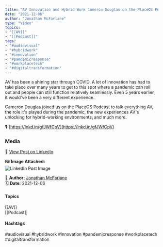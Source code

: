 ```yaml
---
title: "AV Innovation and Hybrid Work Cameron Douglas on the PlaceOS Podcast"  
date: "2021-12-06"  
author: "Jonathan McFarlane"  
type: "Video"  
topics:  
- "[[AV]]"  
- "[[Podcast]]"   
tags:  
- "#audiovisual"  
- "#hybridwork"  
- "#innovation"  
- "#pandemicresponse"  
- "#workplacetech"  
- "#digitaltransformation"  
---
```

AV has been a shining star through COVID. A lot of innovation has had to take place over many years to get to this spot where a pandemic can roll out and people can still function relatively seamlessly. Even 5 years earlier, it would've been a very different experience.

Cameron Douglas joined us on the PlaceOS Podcast to talk everything AV, the role it's played during the pandemic, the new experiences AV's unlocking for hybrid-working environments, and much more.

🎙 [https://lnkd.in/gfJWfCpV](https://lnkd.in/gfJWfCpV)

### Media

🔗 [View Post on LinkedIn](https://www.linkedin.com/feed/update/urn:li:activity:6873413307974479872)  
  
🖼 **Image Attached:**  
![LinkedIn Post Image](https://media.licdn.com/dms/image/v2/C5605AQFlFt0cYb34OA/feedshare-thumbnail_720_1280/feedshare-thumbnail_720_1280/0/1638749323009?e=1742263200&v=beta&t=ZrUQ3VTkrtp6B9DEBSHKPVZm2fr0kWrvxu-wDS8X3-M)  
  
👤 **Author:** [Jonathan McFarlane](https://www.linkedin.com/in/jonathanmcfarlane/)  
🗓️ **Date:** 2021-12-06

#### Topics

[[AV]]  
[[Podcast]]  

#### Hashtags

#audiovisual #hybridwork #innovation #pandemicresponse #workplacetech #digitaltransformation